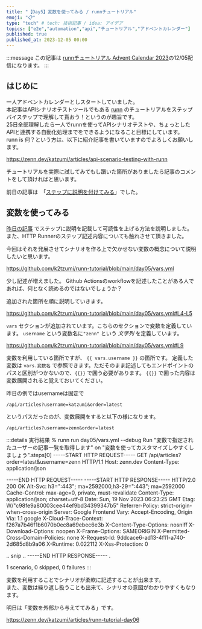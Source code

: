 ```yaml
---
title: "【Day5】変数を使ってみる / runnチュートリアル"
emoji: "📋"
type: "tech" # tech: 技術記事 / idea: アイデア
topics: ["e2e","automation","api","チュートリアル","アドベントカレンダー"]
published: true
published_at: 2023-12-05 00:00
---
```


:::message
この記事は [runnチュートリアル Advent Calendar 2023](https://qiita.com/advent-calendar/2023/runn-tutorial)の12/05配信になります。
:::

## はじめに

一人アドベントカレンダーとしスタートしていました。  
本記事はAPIシナリオテストツールでもある [runn](https://github.com/k1LoW/runn) のチュートリアルをステップバイステップで理解して貰おう！というのが趣旨です。  
25日全部理解したら一人でrunnを使ってAPIシナリオテストや、ちょっとしたAPIと連携する自動化処理までをできるようになること目標にしています。  
runn is 何？という方は、以下に紹介記事を書いていますのでよろしくお願いします。

https://zenn.dev/katzumi/articles/api-scenario-testing-with-runn

チュートリアルを実際に試してみてもし躓いた箇所がありましたら記事のコメントをして頂ければと思います。

前日の記事は　「[ステップに説明を付けてみる](https://zenn.dev/katzumi/articles/runn-tutorial-day04)」でした。

## 変数を使ってみる

[昨日の記事](https://zenn.dev/katzumi/articles/runn-tutorial-day04) でステップに説明を記載して可読性を上げる方法を説明しました。
また、HTTP Runnerのステップ記述内容についても触れさせて頂きました。

今回はそれを発展させてシナリオを作る上で欠かせない変数の概念について説明したいと思います。

https://github.com/k2tzumi/runn-tutorial/blob/main/day05/vars.yml

少し記述が増えました。
Github Actionsのworkflowを記述したことがある人であれば、何となく読めるのではないでしょうか？

追加された箇所を順に説明していきます。

https://github.com/k2tzumi/runn-tutorial/blob/main/day05/vars.yml#L4-L5

`vars` セクションが追加されています。こちらのセクションで変数を定義しています。
`username` という変数名に`"zenn"` という *文字列* を定義しています。


https://github.com/k2tzumi/runn-tutorial/blob/main/day05/vars.yml#L9

変数を利用している箇所ですが、 `{{ vars.username }}` の箇所です。
定義した変数は `vars.変数名` で参照できます。ただそのまま記述してもエンドポイントのパスと区別がつかないので、`{{}}` で囲う必要があります。
`{{}}` で囲った内容は変数展開されると覚えておいてください。

昨日の例ではusernameは固定で

`/api/articles?username=katzumi&order=latest`

というパスだったのが、変数展開をすると以下の様になります。

`/api/articles?username=zenn&order=latest`

:::details 実行結果
% runn run day05/vars.yml --debug 
Run "変数で指定されたユーザーの記事一覧を取得します" on "変数を使ってカスタマイズしやすくしましょう".steps[0]
-----START HTTP REQUEST-----
GET /api/articles?order=latest&username=zenn HTTP/1.1
Host: zenn.dev
Content-Type: application/json


-----END HTTP REQUEST-----
-----START HTTP RESPONSE-----
HTTP/2.0 200 OK
Alt-Svc: h3=":443"; ma=2592000,h3-29=":443"; ma=2592000
Cache-Control: max-age=0, private, must-revalidate
Content-Type: application/json; charset=utf-8
Date: Sun, 19 Nov 2023 06:23:25 GMT
Etag: W/"c98fe9a80003cee44ef9bd34399347b5"
Referrer-Policy: strict-origin-when-cross-origin
Server: Google Frontend
Vary: Accept-Encoding, Origin
Via: 1.1 google
X-Cloud-Trace-Context: f267a7b46f1b6070b0ec8a69ebec6e3b
X-Content-Type-Options: nosniff
X-Download-Options: noopen
X-Frame-Options: SAMEORIGIN
X-Permitted-Cross-Domain-Policies: none
X-Request-Id: 9ddcace6-ad13-4f11-a740-2d685d8b9a06
X-Runtime: 0.022112
X-Xss-Protection: 0

.. snip ..
-----END HTTP RESPONSE-----
.

1 scenario, 0 skipped, 0 failures
:::

変数を利用することでシナリオが柔軟に記述することが出来ます。  
また、変数は繰り返し扱うことも出来て、シナリオの意図がわかりやすくもなります。


明日は「変数を外部から与えててみる」です。

https://zenn.dev/katzumi/articles/runn-tutorial-day06
